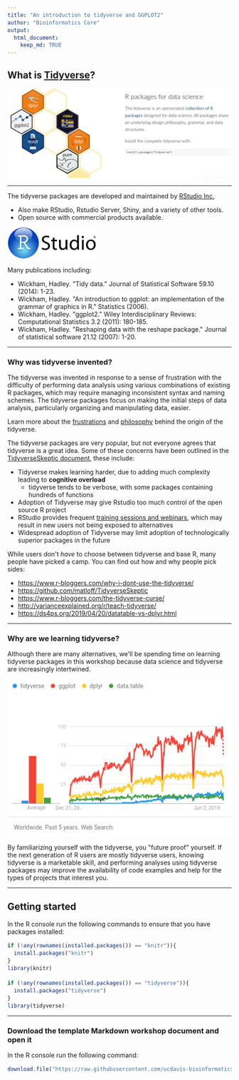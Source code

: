 ```yaml
---
title: "An introduction to tidyverse and GGPLOT2"
author: "Bioinformatics Core"
output:
  html_document:
    keep_md: TRUE
---
```



## What is [Tidyverse](https://www.tidyverse.org)?

![](./Intro_to_tidyverse_and_ggplot2_images//whatistidyverse.png)

***

The tidyverse packages are developed and maintained by [RStudio Inc.](https://rstudio.com/)
* Also make RStudio, Rstudio Server, Shiny, and a variety of other tools.
* Open source with commercial products available.

![](./Intro_to_tidyverse_and_ggplot2_images//RSTUDIO.png)

Many publications including:
* Wickham, Hadley. "Tidy data." Journal of Statistical Software 59.10 (2014): 1-23.
* Wickham, Hadley. "An introduction to ggplot: an implementation of the grammar of graphics in R." Statistics (2006).
* Wickham, Hadley. "ggplot2." Wiley Interdisciplinary Reviews: Computational Statistics 3.2 (2011): 180-185.
* Wickham, Hadley. "Reshaping data with the reshape package." Journal of statistical software 21.12 (2007): 1-20.

***

### Why was tidyverse invented?

The tidyverse was invented in response to a sense of frustration with the difficulty of performing data analysis using various combinations of existing R packages, which may require managing inconsistent syntax and naming schemes. The tidyverse packages focus on making the initial steps of data analysis, particularly organizing and manipulating data, easier.

Learn more about the [frustrations](http://r4stats.com/articles/why-r-is-hard-to-learn/) and [philosophy](https://tidyverse.tidyverse.org/articles/manifesto.html) behind the origin of the tidyverse.

The tidyverse packages are very popular, but not everyone agrees that tidyverse is a great idea. Some of these concerns have been outlined in the [TidyverseSkeptic document](https://github.com/matloff/TidyverseSkeptic), these include:

* Tidyverse makes learning harder, due to adding much complexity leading to **cognitive overload**
  * tidyverse tends to be verbose, with some packages containing hundreds of functions
* Adoption of Tidyverse may give Rstudio too much control of the open source R project
* RStudio provides frequent [training sessions and webinars](https://resources.rstudio.com/webinars), which may result in new users not being exposed to alternatives
* Widespread adoption of Tidyverse may limit adoption of technologically superior packages in the future

While users don't *have* to choose between tidyverse and base R, many people have picked a camp. You can find out how and why people pick sides:

* <https://www.r-bloggers.com/why-i-dont-use-the-tidyverse/>
* <https://github.com/matloff/TidyverseSkeptic>
* <https://www.r-bloggers.com/the-tidyverse-curse/>
* <http://varianceexplained.org/r/teach-tidyverse/>
* <https://ds4ps.org/2019/04/20/datatable-vs-dplyr.html>

***

### Why are we learning tidyverse?

Although there are many alternatives, we'll be spending time on learning tidyverse packages in this workshop because data science and tidyverse are increasingly intertwined.

![](./Intro_to_tidyverse_and_ggplot2_images/popularity.png)

By familiarizing yourself with the tidyverse, you "future proof" yourself. If the next generation of R users are mostly tidyverse users, knowing tidyverse is a marketable skill, and performing analyses using tidyverse packages may improve the availability of code examples and help for the types of projects that interest you.

***

## Getting started

In the R console run the following commands to ensure that you have packages installed:


```r
if (!any(rownames(installed.packages()) == "knitr")){
  install.packages("knitr")
}
library(knitr)

if (!any(rownames(installed.packages()) == "tidyverse")){
  install.packages("tidyverse")
}
library(tidyverse)
```

***

### Download the template Markdown workshop document and open it

In the R console run the following command:

```r
download.file("https://raw.githubusercontent.com/ucdavis-bioinformatics-training/2019-Winter-Bioinformatics_Command_Line_and_R_Prerequisites_Workshop/master/Intro_to_R/Intro2R/Intro_to_tidyverse_and_ggplot2.Rmd", "Intro_to_tidyverse_and_ggplot2.Rmd")
```
